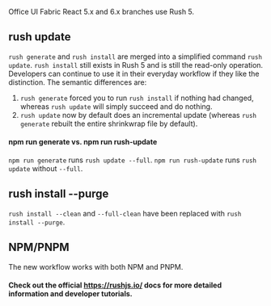Office UI Fabric React 5.x and 6.x branches use Rush 5.

## rush update

`rush generate` and `rush install` are merged into a simplified command `rush update`. `rush install` still exists in Rush 5 and is still the read-only operation. Developers can continue to use it in their everyday workflow if they like the distinction. The semantic differences are:

1. `rush generate` forced you to run `rush install` if nothing had changed, whereas `rush update` will simply succeed and do nothing.
2. `rush update` now by default does an incremental update (whereas `rush generate` rebuilt the entire shrinkwrap file by default).

#### npm run generate vs. npm run rush-update

`npm run generate` runs `rush update --full`. `npm run rush-update` runs `rush update` without `--full`.

## rush install --purge

`rush install --clean` and `--full-clean` have been replaced with `rush install --purge`.

## NPM/PNPM

The new workflow works with both NPM and PNPM.

#### Check out the official https://rushjs.io/ docs for more detailed information and developer tutorials.
